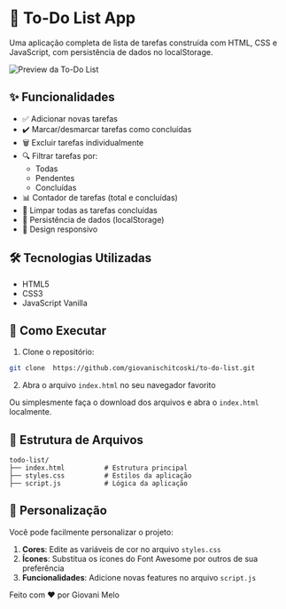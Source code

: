 
# 📝 To-Do List App

Uma aplicação completa de lista de tarefas construída com HTML, CSS e JavaScript, com persistência de dados no localStorage.

![Preview da To-Do List](![image](https://github.com/user-attachments/assets/25850bc5-5799-4d20-8abe-212127969c18))


## ✨ Funcionalidades

- ✅ Adicionar novas tarefas
- ✔️ Marcar/desmarcar tarefas como concluídas
- 🗑️ Excluir tarefas individualmente
- 🔍 Filtrar tarefas por:
  - Todas
  - Pendentes
  - Concluídas
- 📊 Contador de tarefas (total e concluídas)
- 🧹 Limpar todas as tarefas concluídas
- 💾 Persistência de dados (localStorage)
- 📱 Design responsivo

## 🛠️ Tecnologias Utilizadas

- HTML5
- CSS3
- JavaScript Vanilla


## 🚀 Como Executar

1. Clone o repositório:
```bash
git clone  https://github.com/giovanischitcoski/to-do-list.git
```

2. Abra o arquivo `index.html` no seu navegador favorito

Ou simplesmente faça o download dos arquivos e abra o `index.html` localmente.

## 📂 Estrutura de Arquivos

```
todo-list/
├── index.html          # Estrutura principal
├── styles.css          # Estilos da aplicação
├── script.js           # Lógica da aplicação
```

## 🎨 Personalização

Você pode facilmente personalizar o projeto:

1. **Cores**: Edite as variáveis de cor no arquivo `styles.css`
2. **Ícones**: Substitua os ícones do Font Awesome por outros de sua preferência
3. **Funcionalidades**: Adicione novas features no arquivo `script.js`

Feito com ❤️ por Giovani Melo
